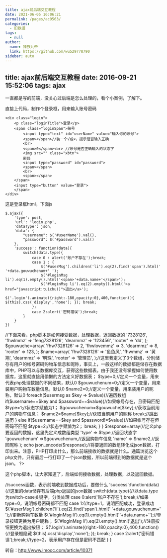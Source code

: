 ```yaml
---
title: ajax前后端交互教程
date: 2021-06-05 16:06:21
permalink: /pages/ac9563/
categories: 
  - 旧数据
tags: 
  - null
author: 
  name: 神族九帝
  link: https://github.com/wu529778790
sidebar: auto
---
```

title: ajax前后端交互教程
date: 2016-09-21 15:52:06
tags: ajax
---


一直都是写的前端，没关心过后端是怎么处理的，看个小案例，了解下。

<!--more-->

直接上代码，制作个登录框，用来输入账号密码

    <div class="login">
        <p class="loginTitle">登录</p>
        <span class="loginSpan">账号
            <input type="text" id="userName" value="输入你的账号">
            <span></span>//装一个√或×，提示是否输入正确
            <br>
            <span>0</span><br> //账号是否正确输入的状态字
            <img src="" class="xbtn">
            密码
            <input type="password" id="password">
            <span></span>
            <br>
            <span></span>
        </span>
        <input type="button" value="登录">
        </span>
    </div>


这是登录框html，下面js

    $.ajax({
        'type': post,
        'url': 'login.php',
        'dataType': json,
        'data': {
            "username": $('#userName').val(),
            "password": $('#password').val()
        },
        'success': function(data){
            switch(data.type){
                case 0 : alert('账户不存在');break;
                case 1 : {
                    $('#userMsg').children('li').eq(2).find('span').html(' '+data.gouwuchenum+' '); 
                    $('#loginMsg li').eq(1).empty().html('<span>'+data.name+'</span>'); 
                    $('#loginMsg li').eq(2).empty().html('<a href="javascript:tuichu()">退出</a>');
                    $('.login').animate({right:-180,opacity:0},400,function(){ $(this).css('display','none'); }); break;
                };
                case 2:alert('密码错误');break;
            }
        }
    })

//下面来看，php脚本是如何接受数据，处理数据，返回数据的
    <?php
        $username=$_POST['username'];
        $password=$_POST['password'];//根据不同的方法，php会把接收的数据储存在$_POST/$_GET这样的全局变量中，前面的ajax我们用的是post方法，所以这里用$_POST接收数据
        $usermsg =array(
            'fhw7328126' => '7328126',
            'fhwlmmz' => 'feng7328126',
            'dearmmz' => '123456',
            'rooter' => 'dd',
        );
        $gouwuche=array(
            'fhw7328126' => 2,
            'fhwlovemmz' => 3,
            'dearmmz' => 8,
            'rooter' => 123,
        );
        $name=array(
            'fhw7328126' => '鱼鱼风',
            'fhwmmz' => '黄翔',
            'dearmmz' => '明珠',
            'rooter' => '管理员',
        );//这里我定义了3个数组，分别储存有用户的帐号密码购物车信息和昵称，事实上，一般这样的数据都是储存在数据库中，PHP可以与数据库交互，获得这些数据表。由于我还没有掌握如何使用数据库，这里就直接用偷懒的方法定义好数据表；
        $type=0;//定义一个变量，用来代表php处理数据的不同结果，默认0
        $gouwuchenum=0;//定义一个变量，用来装用户购物车数量信息，默认0
        $name2=0;//定义一个变量，用来装用户的昵称，默认0
        foreach($usermsg as $key => $value){//遍历数组
            if($username==$key and $password==$value){//如果帐号存在，且密码匹配
                $type=1;//状态字赋值为1；
                $gouwuchenum=$gouwuche[$key];//获取当前用户的购物车信息；
                $name2=$name[$key];//获取当前用户的昵称
                break;//跳出遍历
            }
            else if($username==$key and $password!=$value){//如果帐号存在但密码不匹配
                $type=2;//状态字赋值为2；
                break;
            }
        }
        $response=array(//定义php要返回的数据，这里先定义成数组类型
            'type' => $type,//返回状态字
            'gouwuchenum' =>$gouwuchenum,//返回购物车信息
            'name' => $name2,//返回昵称
        );
        echo json_encode($response);//将要返回的数组转化成json数据，打印出来。注意，PHP打印出什么，那么前端接收的数据就是什么。通篇浏览这个php文件，只有最后一行打印了一个json数据，所以前端得到的数据就是这个json。
    ?>


这个php脚本，让大家知道了，后端如何接收数据，处理数据，以及返回数据。

//success函数，表示前端收到数据成功后，要做什么
    'success':function(data){//这里的data储存有后端php返回的json数据
            switch(data.type){//以data.type为switch-case关键字，分类处理
                case 0:alert('账户不存在');break;//如果type=0，说明帐号密码都不匹配
                case 1:{//type=1，说明匹配成功，登录成功
                    $('#userMsg').children('li').eq(2).find('span').html(' '+data.gouwuchenum+' ');//更新购物车数量
                    $('#loginMsg li').eq(1).empty().html('<span>'+data.name+'</span>');//登录按钮更换为用户昵称；
                    $('#loginMsg li').eq(2).empty().html('<a href="javascript:tuichu()">退出</a>');//注册按钮更换为退出按钮；
                    $('.login').animate({right:-180,opacity:0},400,function(){//登录框隐藏
                        $(this).css('display','none');
                    });
                    break;
                }
                case 2:alert('密码错误');break;//type=2，表示用户存在但是密码不匹配
            }
        }


转自：http://www.imooc.com/article/10371

